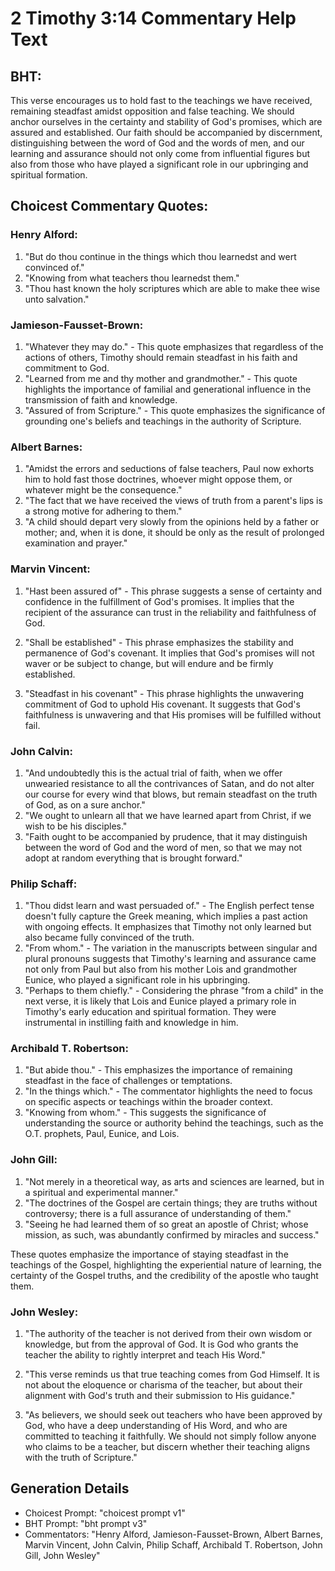 # 2 Timothy 3:14 Commentary Help Text

## BHT:
This verse encourages us to hold fast to the teachings we have received, remaining steadfast amidst opposition and false teaching. We should anchor ourselves in the certainty and stability of God's promises, which are assured and established. Our faith should be accompanied by discernment, distinguishing between the word of God and the words of men, and our learning and assurance should not only come from influential figures but also from those who have played a significant role in our upbringing and spiritual formation.

## Choicest Commentary Quotes:
### Henry Alford:
1. "But do thou continue in the things which thou learnedst and wert convinced of." 
2. "Knowing from what teachers thou learnedst them." 
3. "Thou hast known the holy scriptures which are able to make thee wise unto salvation."

### Jamieson-Fausset-Brown:
1. "Whatever they may do." - This quote emphasizes that regardless of the actions of others, Timothy should remain steadfast in his faith and commitment to God.
2. "Learned from me and thy mother and grandmother." - This quote highlights the importance of familial and generational influence in the transmission of faith and knowledge.
3. "Assured of from Scripture." - This quote emphasizes the significance of grounding one's beliefs and teachings in the authority of Scripture.

### Albert Barnes:
1. "Amidst the errors and seductions of false teachers, Paul now exhorts him to hold fast those doctrines, whoever might oppose them, or whatever might be the consequence."
2. "The fact that we have received the views of truth from a parent's lips is a strong motive for adhering to them."
3. "A child should depart very slowly from the opinions held by a father or mother; and, when it is done, it should be only as the result of prolonged examination and prayer."

### Marvin Vincent:
1. "Hast been assured of" - This phrase suggests a sense of certainty and confidence in the fulfillment of God's promises. It implies that the recipient of the assurance can trust in the reliability and faithfulness of God.

2. "Shall be established" - This phrase emphasizes the stability and permanence of God's covenant. It implies that God's promises will not waver or be subject to change, but will endure and be firmly established.

3. "Steadfast in his covenant" - This phrase highlights the unwavering commitment of God to uphold His covenant. It suggests that God's faithfulness is unwavering and that His promises will be fulfilled without fail.

### John Calvin:
1. "And undoubtedly this is the actual trial of faith, when we offer unwearied resistance to all the contrivances of Satan, and do not alter our course for every wind that blows, but remain steadfast on the truth of God, as on a sure anchor."
2. "We ought to unlearn all that we have learned apart from Christ, if we wish to be his disciples."
3. "Faith ought to be accompanied by prudence, that it may distinguish between the word of God and the word of men, so that we may not adopt at random everything that is brought forward."

### Philip Schaff:
1. "Thou didst learn and wast persuaded of." - The English perfect tense doesn't fully capture the Greek meaning, which implies a past action with ongoing effects. It emphasizes that Timothy not only learned but also became fully convinced of the truth.
2. "From whom." - The variation in the manuscripts between singular and plural pronouns suggests that Timothy's learning and assurance came not only from Paul but also from his mother Lois and grandmother Eunice, who played a significant role in his upbringing.
3. "Perhaps to them chiefly." - Considering the phrase "from a child" in the next verse, it is likely that Lois and Eunice played a primary role in Timothy's early education and spiritual formation. They were instrumental in instilling faith and knowledge in him.

### Archibald T. Robertson:
1. "But abide thou." - This emphasizes the importance of remaining steadfast in the face of challenges or temptations.
2. "In the things which." - The commentator highlights the need to focus on specific aspects or teachings within the broader context.
3. "Knowing from whom." - This suggests the significance of understanding the source or authority behind the teachings, such as the O.T. prophets, Paul, Eunice, and Lois.

### John Gill:
1. "Not merely in a theoretical way, as arts and sciences are learned, but in a spiritual and experimental manner."
2. "The doctrines of the Gospel are certain things; they are truths without controversy; there is a full assurance of understanding of them."
3. "Seeing he had learned them of so great an apostle of Christ; whose mission, as such, was abundantly confirmed by miracles and success."

These quotes emphasize the importance of staying steadfast in the teachings of the Gospel, highlighting the experiential nature of learning, the certainty of the Gospel truths, and the credibility of the apostle who taught them.

### John Wesley:
1. "The authority of the teacher is not derived from their own wisdom or knowledge, but from the approval of God. It is God who grants the teacher the ability to rightly interpret and teach His Word."

2. "This verse reminds us that true teaching comes from God Himself. It is not about the eloquence or charisma of the teacher, but about their alignment with God's truth and their submission to His guidance."

3. "As believers, we should seek out teachers who have been approved by God, who have a deep understanding of His Word, and who are committed to teaching it faithfully. We should not simply follow anyone who claims to be a teacher, but discern whether their teaching aligns with the truth of Scripture."


## Generation Details
- Choicest Prompt: "choicest prompt v1"
- BHT Prompt: "bht prompt v3"
- Commentators: "Henry Alford, Jamieson-Fausset-Brown, Albert Barnes, Marvin Vincent, John Calvin, Philip Schaff, Archibald T. Robertson, John Gill, John Wesley"
